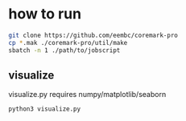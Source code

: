 # how to run

```bash
git clone https://github.com/eembc/coremark-pro
cp *.mak ./coremark-pro/util/make
sbatch -n 1 ./path/to/jobscript
```

## visualize

visualize.py requires numpy/matplotlib/seaborn

```bash
python3 visualize.py
```
